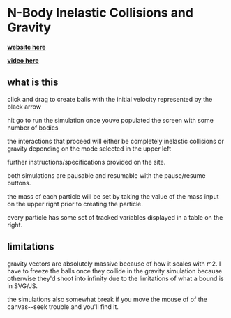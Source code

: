 # N-Body Inelastic Collisions and Gravity

[**website here**](http://jasontung.me/physics_project/)

[**video here**](https://youtu.be/onnrWaH01o8)

## what is this

click and drag to create balls with the initial velocity represented by the black arrow

hit go to run the simulation once youve populated the screen with some number of bodies

the interactions that proceed will either be completely inelastic collisions or gravity depending on the mode selected in the upper left

further instructions/specifications provided on the site.

both simulations are pausable and resumable with the pause/resume buttons.

the mass of each particle will be set by taking the value of the mass input on the upper right prior to creating the particle.

every particle has some set of tracked variables displayed in a table on the right.

## limitations

gravity vectors are absolutely massive because of how it scales with r^2.
I have to freeze the balls once they collide in the gravity simulation because otherwise they'd shoot into infinity due to the limitations of what a bound is in SVG/JS. 

the simulations also somewhat break if you move the mouse of of the canvas--seek trouble and you'll find it.
